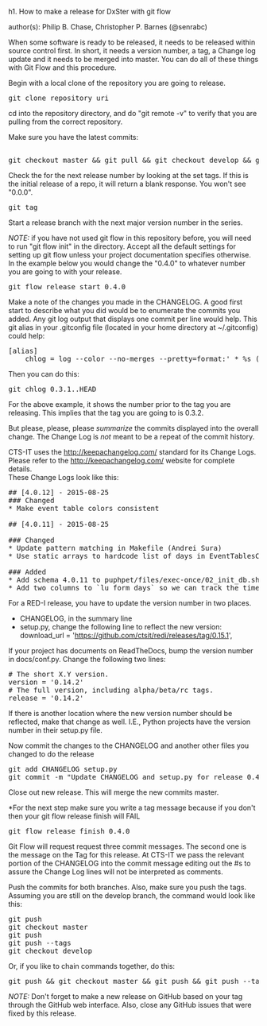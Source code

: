 h1. How to make a release for DxSter with git flow

author(s): Philip B. Chase, Christopher P. Barnes (@senrabc)

When some software is ready to be released, it needs to be released within source control first.  In short, it needs a version number, a tag, a Change log update and it needs to be merged into master.  You can do all of these things with Git Flow and this procedure.  

Begin with a local clone of the repository you are going to release. 

<pre>
git clone repository_uri
</pre>

cd into the repository directory, and do "git remote -v" to verify that you are pulling from the correct repository.

Make sure you have the latest commits:
<pre> 
git checkout master && git pull && git checkout develop && git pull && git fetch --tags && git tag
</pre>

Check the for the next release number by looking at the set tags. If this is the initial release of a repo, it will return a blank response. You won't see "0.0.0".

<pre>
git tag
</pre>

Start a release branch with the next major version number in the series.

*NOTE:* if you have not used git flow in this repository before, you will need to run "git flow init" in the directory. Accept all the default settings for setting up git flow unless your project documentation specifies otherwise. In the example below you would change the "0.4.0" to whatever number you are going to with your release.

<pre>
git flow release start 0.4.0
</pre> 

Make a note of the changes you made in the CHANGELOG.  A good first start to describe what you did would be to enumerate the commits you added.  Any git log output that displays one commit per line would help.  This git alias in your .gitconfig file (located in your home directory at ~/.gitconfig) could help:

<pre>
[alias]
    chlog = log --color --no-merges --pretty=format:' * %s (%an)'
</pre>

Then you can do this:

<pre>
git chlog 0.3.1..HEAD
</pre>

For the above example, it shows the number prior to the tag you are releasing. This implies that the tag you are going to is 0.3.2.

But please, please, please _summarize_ the commits displayed into the overall change.  The Change Log is _not_ meant to be a repeat of the commit history.

CTS-IT uses the http://keepachangelog.com/ standard for its Change Logs.  Please refer to the http://keepachangelog.com/ website for complete details.  
These Change Logs look like this:

<pre>
## [4.0.12] - 2015-08-25
### Changed
* Make event table colors consistent

## [4.0.11] - 2015-08-25

### Changed
* Update pattern matching in Makefile (Andrei Sura)
* Use static arrays to hardcode list of days in EventTablesController (Andrei Sura)

### Added
* Add schema 4.0.11 to puphpet/files/exec-once/02_init_db.sh (Andrei Sura)
* Add two columns to `lu_form_days` so we can track the time of changes (Andrei Sura)
</pre>

For a RED-I release, you have to update the version number in two places. 
* CHANGELOG, in the summary line
* setup.py, change the following line to reflect the new version:
download_url = 'https://github.com/ctsit/redi/releases/tag/0.15.1',

If your project has documents on ReadTheDocs, bump the version number in docs/conf.py. Change the following two lines:

<pre>
# The short X.Y version.
version = '0.14.2'
# The full version, including alpha/beta/rc tags.
release = '0.14.2'
</pre>

If there is another location where the new version number should be reflected, make that change as well. I.E.,  Python projects have the version number in their setup.py file.

Now commit the changes to the CHANGELOG and another other files you changed to do the release

<pre>
git add CHANGELOG setup.py
git commit -m "Update CHANGELOG and setup.py for release 0.4.0"
</pre>

Close out new release.  This will merge the new commits master.

*For the next step make sure you write a tag message because if you don't then your git flow release finish will FAIL

<pre>
git flow release finish 0.4.0
</pre>

Git Flow will request request three commit messages.  The second one is the message on the Tag for this release.  At CTS-IT we pass the relevant portion of the CHANGELOG into the commit message editing out the #s to assure the Change Log lines will not be interpreted as comments.

Push the commits for both branches.  Also, make sure you push the tags.  Assuming you are still on the develop branch, the command would look like this:

<pre>
git push 
git checkout master
git push
git push --tags
git checkout develop
</pre>

Or, if you like to chain commands together, do this:

<pre>
git push && git checkout master && git push && git push --tags && git checkout develop
</pre>

*NOTE:* Don't forget to make a new release on GitHub based on your tag through the GitHub web interface. Also, close any GitHub issues that were fixed by this release. 

